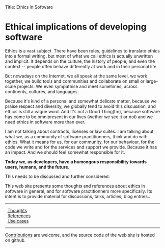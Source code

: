 Title: Ethics in Software

# Ethical implications of developing software

Ethics is a vast subject. There have been rules, guidelines to translate ethics into a formal writing, but most of what we call ethics is actually unwritten and implicit. It depends on the culture, the history of people, and even the context -- people often behave differently at work and in their personal life.

But nowadays on the Internet, we all speak at the same level, we work together, we build tools and communities and collaborate on small or large-scale projects. We even sympathise and meet sometimes, across continents, cultures, and languages.

Because it's kind of a personal and somewhat delicate matter, because we praise respect and diversity, we globally tend to avoid this discussion, and ethics is still a vague word. And it's not a Good Thing(tm), because software has come to be omnipresent in our lives (wether we see it or not) and we need ethics in software more than ever.

I am not talking about contracts, licenses or law suites. I am talking about what we, as a community of software practitionners, think and do with ethics. What it means for us, for our community, for our behaviour, for the code we write and for the services and support we provide. Because it has an impact. And we should feel somewhat responsible for it.

**Today we, as developers, have a humongous responsibility towards users, humans, and the future.**

This needs to be discussed and further considered.

This web site presents some thoughts and references about ethics in software in general, and for software practitionners more specifically. Its intent is to provide material for discussions, talks, articles, blog entries..

-----

<div class="row">
  <div class="col-lg-4">
    <i class="fa fa-search fa-2x"></i> &nbsp; <a href="thoughts/">Thoughts</a>
  </div>
  <div class="col-lg-4">
    <i class="fa fa-newspaper-o fa-2x"></i> &nbsp; <a href="references/">References</a>
  </div>
  <div class="col-lg-4">
    <i class="fa fa-folder fa-2x"></i> &nbsp; <a href="use_cases/">Use cases</a>
  </div>
</div>

-----

[Contributions](about.html) are welcome, and the source code of the web site is hosted on github.
